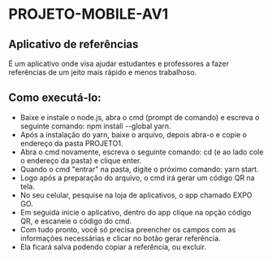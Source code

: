 # PROJETO-MOBILE-AV1

 ## Aplicativo de referências
 É um aplicativo onde visa ajudar estudantes e professores a fazer referências de um jeito mais rápido e menos trabalhoso.
 
 ## Como executá-lo:
 - Baixe e instale o node.js, abra o cmd (prompt de comando) e escreva o seguinte comando: npm install --global yarn.
 - Após a instalação do yarn, baixe o arquivo, depois abra-o e copie o endereço da pasta PROJETO1.
 - Abra o cmd novamente, escreva o seguinte comando: cd (e ao lado cole o endereço da pasta) e clique enter.
 - Quando o cmd "entrar" na pasta, digite o próximo comando: yarn start.
 - Logo após a preparação do arquivo, o cmd irá gerar um código QR na tela.
 - No seu celular, pesquise na loja de aplicativos, o app chamado EXPO GO. 
 - Em seguida inicie o aplicativo, dentro do app clique na opção código QR, e escaneie o código do cmd.
 - Com tudo pronto, você só precisa preencher os campos com as informações necessárias e clicar no botão gerar referência.
 - Ela ficará salva podendo copiar a referência, ou excluir.
